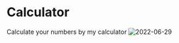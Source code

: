# Calculator
Calculate your numbers by my calculator
![2022-06-29](https://user-images.githubusercontent.com/106923820/176361875-0cf3f897-8a13-4cd1-b978-58a6084ecf9e.png)
